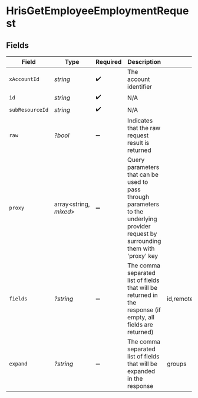 # HrisGetEmployeeEmploymentRequest


## Fields

| Field                                                                                                                                                                                          | Type                                                                                                                                                                                           | Required                                                                                                                                                                                       | Description                                                                                                                                                                                    | Example                                                                                                                                                                                        |
| ---------------------------------------------------------------------------------------------------------------------------------------------------------------------------------------------- | ---------------------------------------------------------------------------------------------------------------------------------------------------------------------------------------------- | ---------------------------------------------------------------------------------------------------------------------------------------------------------------------------------------------- | ---------------------------------------------------------------------------------------------------------------------------------------------------------------------------------------------- | ---------------------------------------------------------------------------------------------------------------------------------------------------------------------------------------------- |
| `xAccountId`                                                                                                                                                                                   | *string*                                                                                                                                                                                       | :heavy_check_mark:                                                                                                                                                                             | The account identifier                                                                                                                                                                         |                                                                                                                                                                                                |
| `id`                                                                                                                                                                                           | *string*                                                                                                                                                                                       | :heavy_check_mark:                                                                                                                                                                             | N/A                                                                                                                                                                                            |                                                                                                                                                                                                |
| `subResourceId`                                                                                                                                                                                | *string*                                                                                                                                                                                       | :heavy_check_mark:                                                                                                                                                                             | N/A                                                                                                                                                                                            |                                                                                                                                                                                                |
| `raw`                                                                                                                                                                                          | *?bool*                                                                                                                                                                                        | :heavy_minus_sign:                                                                                                                                                                             | Indicates that the raw request result is returned                                                                                                                                              |                                                                                                                                                                                                |
| `proxy`                                                                                                                                                                                        | array<string, *mixed*>                                                                                                                                                                         | :heavy_minus_sign:                                                                                                                                                                             | Query parameters that can be used to pass through parameters to the underlying provider request by surrounding them with 'proxy' key                                                           |                                                                                                                                                                                                |
| `fields`                                                                                                                                                                                       | *?string*                                                                                                                                                                                      | :heavy_minus_sign:                                                                                                                                                                             | The comma separated list of fields that will be returned in the response (if empty, all fields are returned)                                                                                   | id,remote_id,employee_id,remote_employee_id,job_title,pay_rate,pay_period,pay_frequency,pay_currency,effective_date,employment_type,employment_contract_type,time_worked,created_at,updated_at |
| `expand`                                                                                                                                                                                       | *?string*                                                                                                                                                                                      | :heavy_minus_sign:                                                                                                                                                                             | The comma separated list of fields that will be expanded in the response                                                                                                                       | groups                                                                                                                                                                                         |